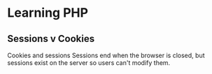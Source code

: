 # Learning PHP

## Sessions v Cookies

Cookies and sessions Sessions end when the browser is closed, but sessions exist on the server so users can't modify them.


